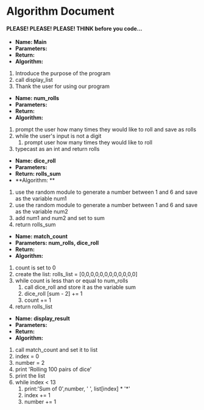 # Algorithm Document
#### PLEASE! PLEASE! PLEASE! THINK before you code...
- **Name: Main**
- **Parameters:**
- **Return:**
- **Algorithm:**
1. Introduce the purpose of the program
2. call display_list
3. Thank the user for using our program 



- **Name: num_rolls**
- **Parameters:**
- **Return:**
- **Algorithm:**
1. prompt the user how many times they would like to roll and save as rolls
2. while the user's input is not a digit 
   1. prompt user how many times they would like to roll
3. typecast as an int and return rolls


- **Name: dice_roll**
- **Parameters:**
- **Return: rolls_sum**
- **Algorithm: **
1. use the random module to generate a number between 1 and 6 and save as
the variable num1
2. use the random module to generate a number between 1 and 6 and save as
the variable num2
3. add num1 and num2 and set to sum
2. return rolls_sum


- **Name: match_count**
- **Parameters: num_rolls, dice_roll**
- **Return:**
- **Algorithm:**
1. count is set to 0
2. create the list: rolls_list = [0,0,0,0,0,0,0,0,0,0,0,0]
3. while count is less than or equal to num_rolls
   1. call dice_roll and store it as the variable sum
   2. dice_roll [sum - 2] += 1
   3. count += 1
4. return rolls_list


- **Name: display_result**
- **Parameters:**
- **Return:**
- **Algorithm:**
1. call match_count and set it to list
2. index = 0
3. number = 2
4. print 'Rolling 100 pairs of dice'
5. print the list
6. while index < 13
   1. print:'Sum of 0',number, ' ', list[index] * '*'
   2. index += 1
   3. number += 1
